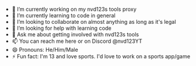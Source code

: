 - 🔭 I’m currently working on my nvd123s tools proxy
- 🌱 I’m currently learning to code in general
- 👯 I’m looking to collaborate on almost anything as long as it's legal
- 🤔 I’m looking for help with learning code
- 💬 Ask me about getting involved with nvd123s tools
- 📫 You can reach me here or on Discord @nvd123YT
- 😄 Pronouns: He/Him/Male
- ⚡ Fun fact: I'm 13 and love sports. I'd love to work on a sports app/game
